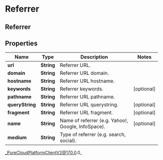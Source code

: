 # Referrer

## Referrer

## Properties

|Name | Type | Description | Notes|
|------------ | ------------- | ------------- | -------------|
| **url** | **String** | Referrer URL. | |
| **domain** | **String** | Referrer URL domain. | |
| **hostname** | **String** | Referrer URL hostname. | |
| **keywords** | **String** | Referrer keywords. | [optional] |
| **pathname** | **String** | Referrer URL pathname. | |
| **queryString** | **String** | Referrer URL querystring. | [optional] |
| **fragment** | **String** | Referrer URL fragment. | [optional] |
| **name** | **String** | Name of referrer (e.g. Yahoo!, Google, InfoSpace). | [optional] |
| **medium** | **String** | Type of referrer (e.g. search, social). | |



_PureCloudPlatformClientV2@170.0.0_
